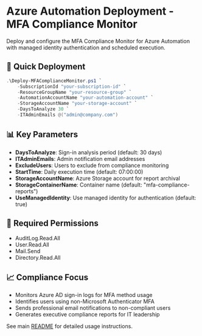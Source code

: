 # Azure Automation Deployment - MFA Compliance Monitor

Deploy and configure the MFA Compliance Monitor for Azure Automation with managed identity authentication and scheduled execution.

## 🚀 Quick Deployment

```powershell
.\Deploy-MFAComplianceMonitor.ps1 `
    -SubscriptionId "your-subscription-id" `
    -ResourceGroupName "your-resource-group" `
    -AutomationAccountName "your-automation-account" `
    -StorageAccountName "your-storage-account" `
    -DaysToAnalyze 30 `
    -ITAdminEmails @("admin@company.com")
```

## 📊 Key Parameters

- **DaysToAnalyze**: Sign-in analysis period (default: 30 days)
- **ITAdminEmails**: Admin notification email addresses
- **ExcludeUsers**: Users to exclude from compliance monitoring
- **StartTime**: Daily execution time (default: 07:00:00)
- **StorageAccountName**: Azure Storage account for report archival
- **StorageContainerName**: Container name (default: "mfa-compliance-reports")
- **UseManagedIdentity**: Use managed identity for authentication (default: true)

## 🔐 Required Permissions

- AuditLog.Read.All
- User.Read.All
- Mail.Send
- Directory.Read.All

## 📈 Compliance Focus

- Monitors Azure AD sign-in logs for MFA method usage
- Identifies users using non-Microsoft Authenticator MFA
- Sends professional email notifications to non-compliant users
- Generates executive compliance reports for IT leadership

See main [README](../README.md) for detailed usage instructions.